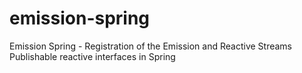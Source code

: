 # emission-spring
Emission Spring - Registration of the Emission and Reactive Streams Publishable reactive interfaces in Spring
